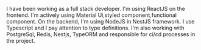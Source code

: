 I have been working as a full stack developer. I'm using ReactJS on the frontend. I'm actively using Material Ui,styled component,functional component. On the backend, I'm using NodeJS in NestJS framework. I use Typescript and I pay attention to type definitions. I'm also working with PostgreSql, Redis, Nestjs, TypeORM and responsible for ci/cd processes in the project.
